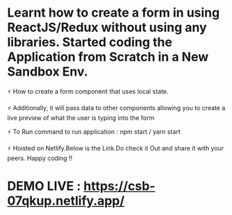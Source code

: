 # Learnt how to create a form in using ReactJS/Redux without using any libraries. Started coding the Application from Scratch in a New Sandbox Env.

 ⚡ How to create a form component that uses local state.

 ⚡ Additionally, it will pass data to other components allowing you to create a live preview of what the user is typing into the form
 
 ⚡ To  Run command to run application : npm start / yarn start
 
 ⚡  Hoisted on Netlify.Below is the Link.Do check it Out and share it with your peers. Happy coding !!
  
  # DEMO LIVE : https://csb-07qkup.netlify.app/
